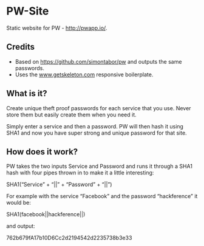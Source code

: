 # PW-Site
Static website for PW - http://pwapp.io/.

## Credits

- Based on https://github.com/simontabor/pw and outputs the same passwords.
- Uses the www.getskeleton.com responsive boilerplate.

## What is it?

Create unique theft proof passwords for each service that you use. Never store them but easily create them when you need it.

Simply enter a service and then a password. PW will then hash it using SHA1 and now you have super strong and unique password for that site.

## How does it work?

PW takes the two inputs Service and Password and runs it through a SHA1 hash with four pipes thrown in to make it a little interesting:

SHA1(“Service” + “||” + “Password” + “||”)

For example with the service “Facebook” and the password “hackference” it would be:

SHA1(facebook||hackference||)

and output:

762b679fA17b10D6Cc2d2194542d2235738b3e33